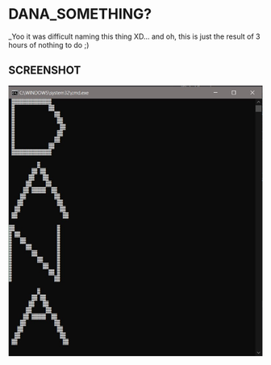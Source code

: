 # DANA_SOMETHING?

_Yoo it was difficult naming this thing XD... and oh, this is just the result of 3 hours of nothing to do ;)

## SCREENSHOT
<img src = "images/dana_1.jpg" width = 700>
